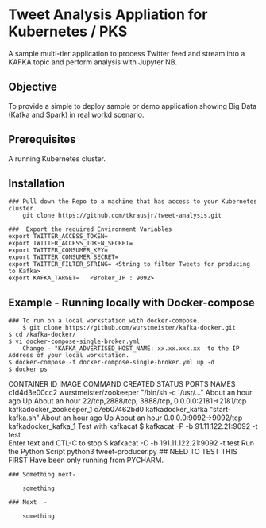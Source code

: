 # Tweet Analysis Appliation for Kubernetes / PKS
A sample multi-tier application to process Twitter feed and stream into a KAFKA topic and perform analysis with Jupyter NB.

## Objective
To provide a simple to deploy sample or demo application showing Big Data (Kafka and Spark) in real workd scenario.

## Prerequisites
A running Kubernetes cluster.


## Installation

    ### Pull down the Repo to a machine that has access to your Kubernetes cluster.
        git clone https://github.com/tkrausjr/tweet-analysis.git

    ###  Export the required Environment Variables
	export TWITTER_ACCESS_TOKEN=
	export TWITTER_ACCESS_TOKEN_SECRET=
	export TWITTER_CONSUMER_KEY=
	export TWITTER_CONSUMER_SECRET=
	export TWITTER_FILTER_STRING= <String to filter Tweets for producing to Kafka>
	export KAFKA_TARGET=   <Broker_IP : 9092>




## Example - Running locally with Docker-compose

    ### To run on a local workstation with docker-compose.
    	$ git clone https://github.com/wurstmeister/kafka-docker.git
	$ cd /kafka-docker/
	$ vi docker-compose-single-broker.yml
		Change - "KAFKA_ADVERTISED_HOST_NAME: xx.xx.xxx.xx  to the IP Address of your local workstation.
	$ docker-compose -f docker-compose-single-broker.yml up -d
	$ docker ps
CONTAINER ID        IMAGE                    COMMAND                  CREATED             STATUS              PORTS                                                NAMES
c1d4d3e00cc2        wurstmeister/zookeeper   "/bin/sh -c '/usr/..."   About an hour ago   Up About an hour    22/tcp,2888/tcp, 3888/tcp, 0.0.0.0:2181->2181/tcp   kafkadocker_zookeeper_1
c7eb07462bd0        kafkadocker_kafka        "start-kafka.sh"         About an hour ago   Up About an hour    0.0.0.0:9092->9092/tcp                               kafkadocker_kafka_1
	Test with kafkacat
 	    $ kafkacat -P -b 91.11.122.21:9092 -t test	
	    	Enter text and CTL-C to stop
	     $ kafkacat -C -b 191.11.122.21:9092 -t test
	Run the Python Script 
		python3 tweet-producer.py  ## NEED TO TEST THIS FIRST Have been only running from PYCHARM.


	### Something next-

		something

	### Next  -

		something


